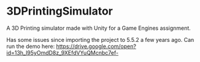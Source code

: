 # 3DPrintingSimulator
A 3D Printing simulator made with Unity for a Game Engines assignment.

Has some issues since importing the project to 5.5.2 a few years ago. Can run the demo here: https://drive.google.com/open?id=13h_l95yOmdD8z_9XEfdVYuQMcnbc7ef-
